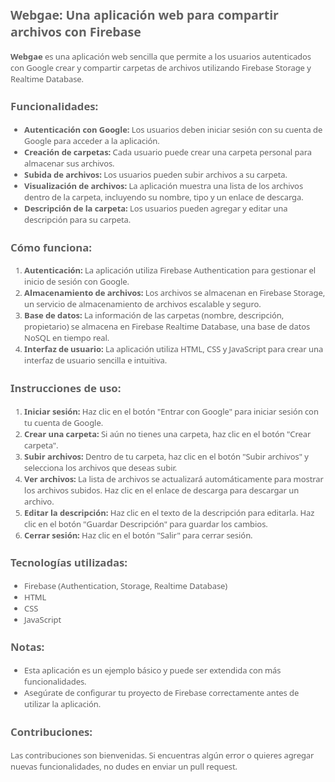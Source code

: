 <p>&nbsp;</p>
<h2
  style="color: #616161; font-family: system-ui; font-size: 1.4em; letter-spacing: -0.06px;"
>
  Webgae: Una aplicación web para compartir archivos con Firebase
</h2>
<p
  style="color: #616161; font-family: system-ui; font-size: 13px; letter-spacing: -0.06px;"
>
  <strong>Webgae</strong>&nbsp;es una aplicación web sencilla que permite a los
  usuarios autenticados con Google crear y compartir carpetas de archivos
  utilizando Firebase Storage y Realtime Database.
</p>
<h3
  style="color: #616161; font-family: system-ui; font-size: 1.2em; letter-spacing: -0.06px;"
>
  Funcionalidades:
</h3>
<ul
  style="color: #616161; font-family: system-ui; font-size: 13px; letter-spacing: -0.06px;"
>
  <li>
    <strong>Autenticación con Google:</strong>&nbsp;Los usuarios deben iniciar
    sesión con su cuenta de Google para acceder a la aplicación.
  </li>
  <li>
    <strong>Creación de carpetas:</strong>&nbsp;Cada usuario puede crear una
    carpeta personal para almacenar sus archivos.
  </li>
  <li>
    <strong>Subida de archivos:</strong>&nbsp;Los usuarios pueden subir archivos
    a su carpeta.
  </li>
  <li>
    <strong>Visualización de archivos:</strong>&nbsp;La aplicación muestra una
    lista de los archivos dentro de la carpeta, incluyendo su nombre, tipo y un
    enlace de descarga.
  </li>
  <li>
    <strong>Descripción de la carpeta:</strong>&nbsp;Los usuarios pueden agregar
    y editar una descripción para su carpeta.
  </li>
</ul>
<h3
  style="color: #616161; font-family: system-ui; font-size: 1.2em; letter-spacing: -0.06px;"
>
  Cómo funciona:
</h3>
<ol
  style="color: #616161; font-family: system-ui; font-size: 13px; letter-spacing: -0.06px;"
>
  <li>
    <strong>Autenticación:</strong>&nbsp;La aplicación utiliza Firebase
    Authentication para gestionar el inicio de sesión con Google.
  </li>
  <li>
    <strong>Almacenamiento de archivos:</strong>&nbsp;Los archivos se almacenan
    en Firebase Storage, un servicio de almacenamiento de archivos escalable y
    seguro.
  </li>
  <li>
    <strong>Base de datos:</strong>&nbsp;La información de las carpetas (nombre,
    descripción, propietario) se almacena en Firebase Realtime Database, una
    base de datos NoSQL en tiempo real.
  </li>
  <li>
    <strong>Interfaz de usuario:</strong>&nbsp;La aplicación utiliza HTML, CSS y
    JavaScript para crear una interfaz de usuario sencilla e intuitiva.
  </li>
</ol>
<h3
  style="color: #616161; font-family: system-ui; font-size: 1.2em; letter-spacing: -0.06px;"
>
  Instrucciones de uso:
</h3>
<ol
  style="color: #616161; font-family: system-ui; font-size: 13px; letter-spacing: -0.06px;"
>
  <li>
    <strong>Iniciar sesión:</strong>&nbsp;Haz clic en el botón "Entrar con
    Google" para iniciar sesión con tu cuenta de Google.
  </li>
  <li>
    <strong>Crear una carpeta:</strong>&nbsp;Si aún no tienes una carpeta, haz
    clic en el botón "Crear carpeta".
  </li>
  <li>
    <strong>Subir archivos:</strong>&nbsp;Dentro de tu carpeta, haz clic en el
    botón "Subir archivos" y selecciona los archivos que deseas subir.
  </li>
  <li>
    <strong>Ver archivos:</strong>&nbsp;La lista de archivos se actualizará
    automáticamente para mostrar los archivos subidos. Haz clic en el enlace de
    descarga para descargar un archivo.
  </li>
  <li>
    <strong>Editar la descripción:</strong>&nbsp;Haz clic en el texto de la
    descripción para editarla. Haz clic en el botón "Guardar Descripción" para
    guardar los cambios.
  </li>
  <li>
    <strong>Cerrar sesión:</strong>&nbsp;Haz clic en el botón "Salir" para
    cerrar sesión.
  </li>
</ol>
<h3
  style="color: #616161; font-family: system-ui; font-size: 1.2em; letter-spacing: -0.06px;"
>
  Tecnologías utilizadas:
</h3>
<ul
  style="color: #616161; font-family: system-ui; font-size: 13px; letter-spacing: -0.06px;"
>
  <li>Firebase (Authentication, Storage, Realtime Database)</li>
  <li>HTML</li>
  <li>CSS</li>
  <li>JavaScript</li>
</ul>
<h3
  style="color: #616161; font-family: system-ui; font-size: 1.2em; letter-spacing: -0.06px;"
>
  Notas:
</h3>
<ul
  style="color: #616161; font-family: system-ui; font-size: 13px; letter-spacing: -0.06px;"
>
  <li>
    Esta aplicación es un ejemplo básico y puede ser extendida con más
    funcionalidades.
  </li>
  <li>
    Asegúrate de configurar tu proyecto de Firebase correctamente antes de
    utilizar la aplicación.
  </li>
</ul>
<h3
  style="color: #616161; font-family: system-ui; font-size: 1.2em; letter-spacing: -0.06px;"
>
  Contribuciones:
</h3>
<p
  style="color: #616161; font-family: system-ui; font-size: 13px; letter-spacing: -0.06px;"
>
  Las contribuciones son bienvenidas. Si encuentras algún error o quieres
  agregar nuevas funcionalidades, no dudes en enviar un pull request.
</p>

